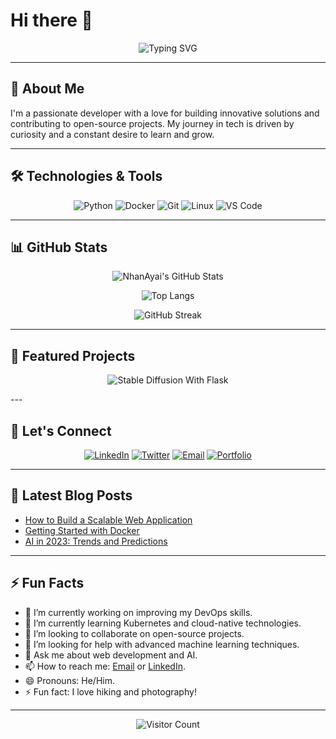 # Hi there 👋

<div align="center">
  <img src="https://readme-typing-svg.demolab.com?font=Fira+Code&pause=1000&color=00FF00&width=435&lines=Welcome+to+my+GitHub+Profile!;Passionate+Developer;Always+Learning+New+Tech;Open+Source+Enthusiast" alt="Typing SVG" />
</div>

---

## 🚀 About Me

I'm a passionate developer with a love for building innovative solutions and contributing to open-source projects. My journey in tech is driven by curiosity and a constant desire to learn and grow.

---

## 🛠️ Technologies & Tools

<div align="center">
  
![Python](https://img.shields.io/badge/Python-3776AB?style=for-the-badge&logo=python&logoColor=white)
![Docker](https://img.shields.io/badge/Docker-2496ED?style=for-the-badge&logo=docker&logoColor=white)
![Git](https://img.shields.io/badge/Git-F05032?style=for-the-badge&logo=git&logoColor=white)
![Linux](https://img.shields.io/badge/Linux-FCC624?style=for-the-badge&logo=linux&logoColor=black)
![VS Code](https://img.shields.io/badge/VS_Code-007ACC?style=for-the-badge&logo=visual-studio-code&logoColor=white)

</div>

---

## 📊 GitHub Stats

<div align="center">
  
![NhanAyai's GitHub Stats](https://github-readme-stats.vercel.app/api?username=NhanAyai&show_icons=true&theme=radical)

![Top Langs](https://github-readme-stats.vercel.app/api/top-langs/?username=NhanAyai&layout=compact&theme=radical)

![GitHub Streak](https://streak-stats.demolab.com/?user=NhanAyai&theme=radical)

</div>

---

## 🌟 Featured Projects

<div align="center">

![Stable Diffusion With Flask](https://github.com/NhanAyai/Stable-Diffusion-With-Flask.vercel.app/api?username=anuraghazra&show_icons=true&theme=radical)

</div>
---

## 🤝 Let's Connect

<div align="center">
  
[![LinkedIn](https://img.shields.io/badge/LinkedIn-0077B5?style=for-the-badge&logo=linkedin&logoColor=white)](https://www.linkedin.com/in/your-profile/)
[![Twitter](https://img.shields.io/badge/Twitter-1DA1F2?style=for-the-badge&logo=twitter&logoColor=white)](https://twitter.com/your-handle)
[![Email](https://img.shields.io/badge/Email-D14836?style=for-the-badge&logo=gmail&logoColor=white)](mailto:your.email@example.com)
[![Portfolio](https://img.shields.io/badge/Portfolio-FF5722?style=for-the-badge&logo=about.me&logoColor=white)](https://your-portfolio.com)

</div>

---

## 📝 Latest Blog Posts

<!-- BLOG-POST-LIST:START -->
- [How to Build a Scalable Web Application](https://your-blog.com/post1)
- [Getting Started with Docker](https://your-blog.com/post2)
- [AI in 2023: Trends and Predictions](https://your-blog.com/post3)
<!-- BLOG-POST-LIST:END -->

---

## ⚡ Fun Facts

- 🔭 I’m currently working on improving my DevOps skills.
- 🌱 I’m currently learning Kubernetes and cloud-native technologies.
- 👯 I’m looking to collaborate on open-source projects.
- 🤔 I’m looking for help with advanced machine learning techniques.
- 💬 Ask me about web development and AI.
- 📫 How to reach me: [Email](mailto:your.email@example.com) or [LinkedIn](https://www.linkedin.com/in/your-profile/).
- 😄 Pronouns: He/Him.
- ⚡ Fun fact: I love hiking and photography!

---

<div align="center">
  
![Visitor Count](https://visitor-badge.laobi.icu/badge?page_id=NhanAyai.NhanAyai)

</div>
